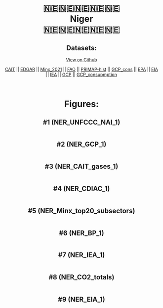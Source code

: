 
<center>
<h1 align="center">
🇳🇪🇳🇪🇳🇪🇳🇪🇳🇪
<br>
Niger
<br>
🇳🇪🇳🇪🇳🇪🇳🇪🇳🇪
</h1>
<h2>Datasets:</h2>
<p><a href="https://github.com/dquintani/GreenhouseData/tree/master/country_data/NER_Niger/data">View on Github</a>
<br></p><p><a href="data/NER_CAIT.csv">CAIT</a> || <a href="data/NER_EDGAR.csv">EDGAR</a> || <a href="data/NER_Minx_2021.csv">Minx_2021</a> || <a href="data/NER_FAO.csv">FAO</a> || <a href="data/NER_PRIMAP-hist.csv">PRIMAP-hist</a> || <a href="data/NER_GCP_cons.csv">GCP_cons</a> || <a href="data/NER_EPA.csv">EPA</a> || <a href="data/NER_EIA.csv">EIA</a> || <a href="data/NER_IEA.csv">IEA</a> || <a href="data/NER_GCP.csv">GCP</a> || <a href="data/NER_GCP_consupmption.csv">GCP_consupmption</a></p><p><br></p>
<h1>Figures:</h1><h2>#1 (NER_UNFCCC_NAI_1)</h2>
<p><img alt="" src="figures/NER_UNFCCC_NAI_1.png" /></p><h2>#2 (NER_GCP_1)</h2>
<p><img alt="" src="figures/NER_GCP_1.png" /></p><h2>#3 (NER_CAIT_gases_1)</h2>
<p><img alt="" src="figures/NER_CAIT_gases_1.png" /></p><h2>#4 (NER_CDIAC_1)</h2>
<p><img alt="" src="figures/NER_CDIAC_1.png" /></p><h2>#5 (NER_Minx_top20_subsectors)</h2>
<p><img alt="" src="figures/NER_Minx_top20_subsectors.png" /></p><h2>#6 (NER_BP_1)</h2>
<p><img alt="" src="figures/NER_BP_1.png" /></p><h2>#7 (NER_IEA_1)</h2>
<p><img alt="" src="figures/NER_IEA_1.png" /></p><h2>#8 (NER_CO2_totals)</h2>
<p><img alt="" src="figures/NER_CO2_totals.png" /></p><h2>#9 (NER_EIA_1)</h2>
<p><img alt="" src="figures/NER_EIA_1.png" /></p>